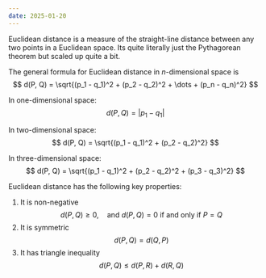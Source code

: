 ```yaml
---
date: 2025-01-20
---
```

Euclidean distance is a measure of the straight-line distance between any two points in a Euclidean space. Its quite literally just the Pythagorean theorem but scaled up quite a bit.

The general formula for Euclidean distance in $n$-dimensional space is
$$
d(P, Q) = \sqrt{(p_1 - q_1)^2 + (p_2 - q_2)^2 + \dots + (p_n - q_n)^2}
$$

In one-dimensional space:
$$
d(P, Q) = |p_1 - q_1|
$$

In two-dimensional space:
$$
d(P, Q) = \sqrt{(p_1 - q_1)^2 + (p_2 - q_2)^2}
$$

In three-dimensional space:
$$
d(P, Q) = \sqrt{(p_1 - q_1)^2 + (p_2 - q_2)^2 + (p_3 - q_3)^2}
$$

Euclidean distance has the following key properties:
1. It is non-negative $$ d(P, Q) \geq 0, \quad \text{and } d(P, Q) = 0 \text{ if and only if } P = Q $$
2. It is symmetric $$ d(P, Q) = d(Q, P) $$
3. It has triangle inequality $$ d(P, Q) \leq d(P, R) + d(R, Q) $$
